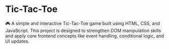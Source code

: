 # Tic-Tac-Toe
🎮 A simple and interactive Tic-Tac-Toe game built using HTML, CSS, and JavaScript. This project is designed to strengthen DOM manipulation skills and apply core frontend concepts like event handling, conditional logic, and UI updates.
